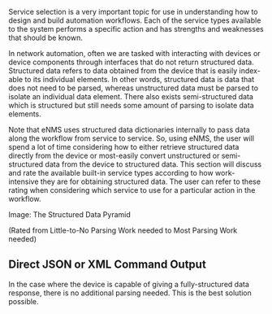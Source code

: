 Service selection is a very important topic for use in understanding
how to design and build automation workflows.  Each of the service types
available to the system performs a specific action and has strengths and
weaknesses that should be known.

In network automation, often we are tasked with interacting with devices
or device components through interfaces that do not return structured
data.  Structured data refers to data obtained from the device that is
easily index-able to its individual elements. In other words, structured
data is data that does not need to be parsed, whereas unstructured data
must be parsed to isolate an individual data element. There also exists
semi-structured data which is structured but still needs some amount of
parsing to isolate data elements.

Note that eNMS uses structured data dictionaries internally to pass data
along the workflow from service to service. So, using eNMS, the user will
spend a lot of time considering how to either retrieve structured data
directly from the device or most-easily convert unstructured or semi-structured
data from the device to structured data.  This section will discuss and rate
the available built-in service types according to how work-intensive they are
for obtaining structured data. The user can refer to these rating when
considering which service to use for a particular action in the workflow.



Image: The Structured Data Pyramid

(Rated from Little-to-No Parsing Work needed to Most Parsing Work needed)


## Direct JSON or XML Command Output

In the case where the device is capable of giving a fully-structured data
response, there is no additional parsing needed. This is the best solution
possible.

